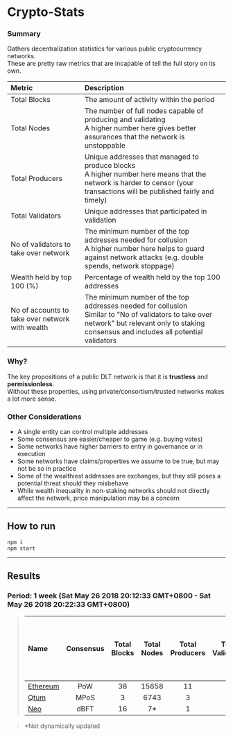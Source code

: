 # Crypto-Stats

### Summary
Gathers decentralization statistics for various public cryptocurrency networks.<br/>
These are pretty raw metrics that are incapable of tell the full story on its own.<br/>

|Metric|Description|
|:---|:---|
|Total Blocks|The amount of activity within the period|
|Total Nodes|The number of full nodes capable of producing and validating<br/>A higher number here gives better assurances that the network is unstoppable|
|Total Producers|Unique addresses that managed to produce blocks<br/>A higher number here means that the network is harder to censor (your transactions will be published fairly and timely)|
|Total Validators|Unique addresses that participated in validation|
|No of validators to take over network|The minimum number of the top addresses needed for collusion<br/>A higher number here helps to guard against network attacks (e.g. double spends, network stoppage)|
|Wealth held by top 100 (%)|Percentage of wealth held by the top 100 addresses|
|No of accounts to take over network with wealth|The minimum number of the top addresses needed for collusion<br/>Similar to "No of validators to take over network" but relevant only to staking consensus and includes all potential validators|

### Why?
The key propositions of a public DLT network is that it is **trustless** and **permissionless**.<br/>
Without these properties, using private/consortium/trusted networks makes a lot more sense.<br/>

### Other Considerations
- A single entity can control multiple addresses<br/>
- Some consensus are easier/cheaper to game (e.g. buying votes)<br/>
- Some networks have higher barriers to entry in governance or in execution<br/>
- Some networks have claims/properties we assume to be true, but may not be so in practice<br/>
- Some of the wealthiest addresses are exchanges, but they still poses a potential threat should they misbehave<br/>
- While wealth inequality in non-staking networks should not directly affect the network, price manipulation may be a concern<br/>

---
## How to run
`npm i`<br/>
`npm start`<br/>

---
## Results
### Period: 1 week (Sat May 26 2018 20:12:33 GMT+0800 - Sat May 26 2018 20:22:33 GMT+0800)

> |Name|Consensus|Total Blocks|Total Nodes|Total Producers|Total Validators|**No of validators to take over network**|Wealth held by top 100 (%)|**No of accounts to take over network with wealth**|
> |:---|:---:|:---:|:---:|:---:|:---:|:---:|:---:|:---:|
> |[Ethereum](results/ethereum.results.md)|PoW|38|15658|11|11|**2**|34.537|**-**|
> |[Qtum](results/qtum.results.md)|MPoS|3|6743|3|3|**1**|73.072|**24**|
> |[Neo](results/neo.results.md)|dBFT|16|7*|1|7*|**3**|?|**?**|

> *Not dynamically updated
